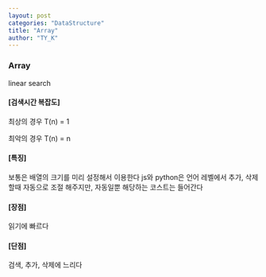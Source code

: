 ```yaml
---
layout: post
categories: "DataStructure"
title: "Array"
author: "TY_K"
---
```


### Array
linear search

#### [검색시간 복잡도]
최상의 경우 T(n) = 1

최악의 경우 T(n) = n

#### [특징]
보통은 배열의 크기를 미리 설정해서 이용한다
js와 python은 언어 레벨에서 추가, 삭제 할때 자동으로 조절 해주지만, 자동일뿐 해당하는 코스트는 들어간다

#### [장점]
읽기에 빠르다

#### [단점]
검색, 추가, 삭제에 느리다
